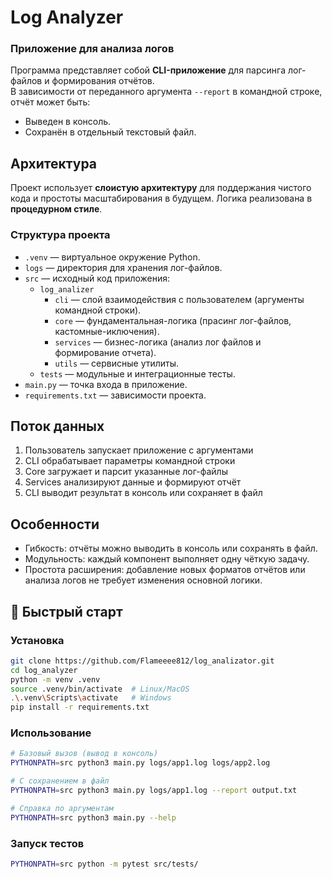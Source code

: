 # Log Analyzer  

### Приложение для анализа логов  

Программа представляет собой **CLI-приложение** для парсинга лог-файлов и формирования отчётов.  
В зависимости от переданного аргумента `--report` в командной строке, отчёт может быть:  
- Выведен в консоль.  
- Сохранён в отдельный текстовый файл.

## Архитектура  
Проект использует **слоистую архитектуру** для поддержания чистого кода и простоты масштабирования в будущем. Логика реализована в **процедурном стиле**.  

### Структура проекта  
- `.venv` — виртуальное окружение Python.  
- `logs` — директория для хранения лог-файлов.  
- `src` — исходный код приложения:
  - `log_analizer` 
    - `cli` — слой взаимодействия с пользователем (аргументы командной строки).  
    - `core` — фундаментальная-логика (прасинг лог-файлов, кастомные-иключения).  
    - `services` — бизнес-логика (анализ лог файлов и формирование отчета).  
    - `utils` — сервисные утилиты.  
  - `tests` — модульные и интеграционные тесты.  
- `main.py` — точка входа в приложение.  
- `requirements.txt` — зависимости проекта.  

## Поток данных  
1. Пользователь запускает приложение с аргументами  
2. CLI обрабатывает параметры командной строки  
3. Core загружает и парсит указанные лог-файлы  
4. Services анализируют данные и формируют отчёт  
5. CLI выводит результат в консоль или сохраняет в файл 

## Особенности  
- Гибкость: отчёты можно выводить в консоль или сохранять в файл.  
- Модульность: каждый компонент выполняет одну чёткую задачу.  
- Простота расширения: добавление новых форматов отчётов или анализа логов не требует изменения основной логики.  

## 🚀 Быстрый старт
### Установка
```bash
git clone https://github.com/Flameeee812/log_analizator.git
cd log_analyzer
python -m venv .venv
source .venv/bin/activate  # Linux/MacOS
.\.venv\Scripts\activate   # Windows
pip install -r requirements.txt
```

### Использование  
```bash
# Базовый вызов (вывод в консоль)
PYTHONPATH=src python3 main.py logs/app1.log logs/app2.log

# С сохранением в файл
PYTHONPATH=src python3 main.py logs/app1.log --report output.txt

# Справка по аргументам
PYTHONPATH=src python3 main.py --help
```

### Запуск тестов
```bash
PYTHONPATH=src python -m pytest src/tests/
```